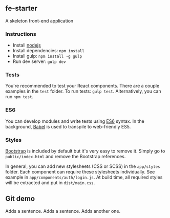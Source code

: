 ## fe-starter
A skeleton front-end application 

### Instructions
- Install [nodejs](https://nodejs.org)
- Install dependencies: `npm install`
- Install gulp: `npm install -g gulp`
- Run dev server: `gulp dev`

### Tests
You're recommended to test your React components. There are a couple examples in the `test` folder.
To run tests: `gulp test`. Alternatively, you can run `npm test`.

### ES6
You can develop modules and write tests using [ES6](https://github.com/lukehoban/es6features) syntax. In the background, [Babel](https://babeljs.io) is used to transpile to web-friendly ES5.   

### Styles
[Bootstrap](http://getbootstrap.com) is included by default but it's very easy to remove it. Simply go to `public/index.html` and remove the Bootstrap references.

In general, you can add new stylesheets (CSS or SCSS) in the `app/styles` folder. Each component can require these stylesheets individually. See example in `app/components/auth/login.js`. At build time, all required styles will be extracted and put in `dist/main.css`. 

## Git demo

Adds a sentence. 
Adds a sentence. 
Adds another one.

